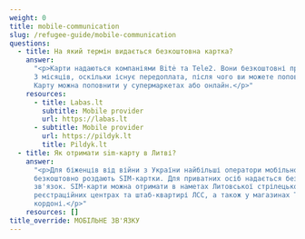 ```yaml
---
weight: 0
title: mobile-communication
slug: /refugee-guide/mobile-communication
questions:
  - title: На який термін видається безкоштовна картка?
    answer:
      "<p>Карти надаються компаніями Bitė та Tele2. Вони безкоштовні протягом
      3 місяців, оскільки існує передоплата, після чого ви можете поповнювати їх самостійно.
      Карту можна поповнити у супермаркетах або онлайн.</p>"
    resources:
      - title: Labas.lt
        subtitle: Mobile provider
        url: https://labas.lt
      - subtitle: Mobile provider
        url: https://pildyk.lt
        title: Pildyk.lt
  - title: Як отримати sim-карту в Литві?
    answer:
      "<p>Для біженців від війни з України найбільші оператори мобільного зв'язку
      безкоштовно роздають SIM-картки. Для приватних осіб надається безкоштовний мобільний
      зв'язок. SIM-карти можна отримати в наметах Литовської стрілецької спілки (ЛСС),
      реєстраційних центрах та штаб-квартирі ЛСС, а також у магазинах Telia на литовсько-польському
      кордоні.</p>"
    resources: []
title_override: МОБІЛЬНЕ ЗВ'ЯЗКУ
---
```


